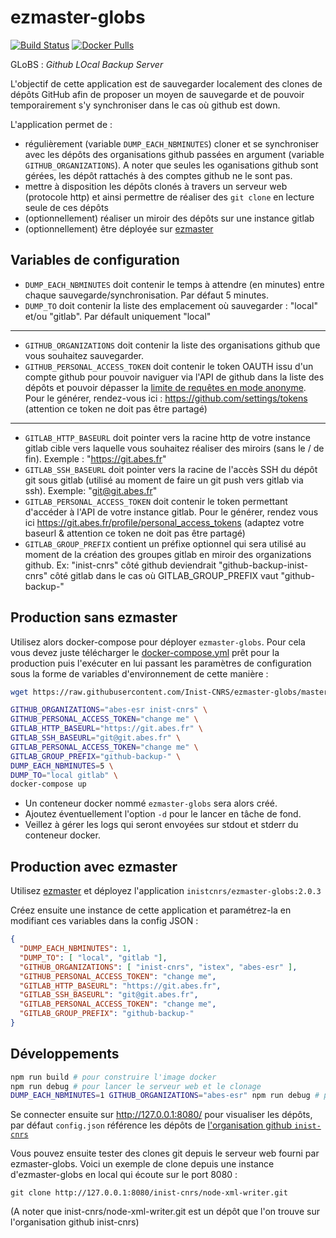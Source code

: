 # ezmaster-globs

[![Build Status](https://travis-ci.org/Inist-CNRS/ezmaster-globs.svg?branch=master)](https://travis-ci.org/Inist-CNRS/ezmaster-globs) [![Docker Pulls](https://img.shields.io/docker/pulls/inistcnrs/ezmaster-globs.svg)](https://registry.hub.docker.com/u/inistcnrs/ezmaster-globs/)

GLoBS : *Github LOcal Backup Server*

L'objectif de cette application est de sauvegarder localement des clones de dépôts GitHub afin de proposer un moyen de sauvegarde et de pouvoir temporairement s'y synchroniser dans le cas où github est down.

L'application permet de :

- régulièrement (variable `DUMP_EACH_NBMINUTES`) cloner et se synchroniser avec les dépôts des organisations github passées en argument (variable `GITHUB_ORGANIZATIONS`). A noter que seules les oganisations github sont gérées, les dépôt rattachés à des comptes github ne le sont pas.
- mettre à disposition les dépôts clonés à travers un serveur web (protocole http) et ainsi permettre de réaliser des `git clone` en lecture seule de ces dépôts
- (optionnellement) réaliser un miroir des dépôts sur une instance gitlab
- (optionnellement) être déployée sur [ezmaster](https://github.com/Inist-CNRS/ezmaster)

## Variables de configuration

- `DUMP_EACH_NBMINUTES` doit contenir le temps à attendre (en minutes) entre chaque sauvegarde/synchronisation. Par défaut 5 minutes.
- `DUMP_TO` doit contenir la liste des emplacement où sauvegarder : "local" et/ou "gitlab". Par défault uniquement "local"

---

- `GITHUB_ORGANIZATIONS` doit contenir la liste des organisations github que vous souhaitez sauvegarder.
- `GITHUB_PERSONAL_ACCESS_TOKEN` doit contenir le token OAUTH issu d'un compte github pour pouvoir naviguer via l'API de github dans la liste des dépôts et pouvoir dépasser la [limite de requêtes en mode anonyme](https://developer.github.com/v3/#rate-limiting). Pour le générer, rendez-vous ici : https://github.com/settings/tokens (attention ce token ne doit pas être partagé)

---

- `GITLAB_HTTP_BASEURL` doit pointer vers la racine http de votre instance gitlab cible vers laquelle vous souhaitez réaliser des miroirs (sans le / de fin). Exemple : "https://git.abes.fr"
- `GITLAB_SSH_BASEURL` doit pointer vers la racine de l'accès SSH du dépôt git sous gitlab (utilisé au moment de faire un git push vers gitlab via ssh). Exemple: "git@git.abes.fr"
- `GITLAB_PERSONAL_ACCESS_TOKEN` doit contenir le token permettant d'accéder à l'API de votre instance gitlab. Pour le générer, rendez vous ici https://git.abes.fr/profile/personal_access_tokens (adaptez votre baseurl & attention ce token ne doit pas être partagé)
- `GITLAB_GROUP_PREFIX` contient un préfixe optionnel qui sera utilisé au moment de la création des groupes gitlab en miroir des organizations github. Ex: "inist-cnrs" côté github deviendrait "github-backup-inist-cnrs" côté gitlab dans le cas où GITLAB_GROUP_PREFIX vaut "github-backup-"  




## Production sans ezmaster

Utilisez alors docker-compose pour déployer `ezmaster-globs`. Pour cela vous devez juste télécharger le [docker-compose.yml](https://raw.githubusercontent.com/Inist-CNRS/ezmaster-globs/master/docker-compose.yml) prêt pour la production puis l'exécuter en lui passant les paramètres de configuration sous la forme de variables d'environnement de cette manière :

```bash
wget https://raw.githubusercontent.com/Inist-CNRS/ezmaster-globs/master/docker-compose.yml

GITHUB_ORGANIZATIONS="abes-esr inist-cnrs" \
GITHUB_PERSONAL_ACCESS_TOKEN="change me" \
GITLAB_HTTP_BASEURL="https://git.abes.fr" \
GITLAB_SSH_BASEURL="git@git.abes.fr" \
GITLAB_PERSONAL_ACCESS_TOKEN="change me" \
GITLAB_GROUP_PREFIX="github-backup-" \
DUMP_EACH_NBMINUTES=5 \
DUMP_TO="local gitlab" \
docker-compose up
```

- Un conteneur docker nommé `ezmaster-globs` sera alors créé.
- Ajoutez éventuellement l'option `-d` pour le lancer en tâche de fond.
- Veillez à gérer les logs qui seront envoyées sur stdout et stderr du conteneur docker.

## Production avec ezmaster

Utilisez [ezmaster](https://github.com/Inist-CNRS/ezmaster) et déployez l'application `inistcnrs/ezmaster-globs:2.0.3`

Créez ensuite une instance de cette application et paramétrez-la en modifiant ces variables dans la config JSON :

```json
{
  "DUMP_EACH_NBMINUTES": 1,
  "DUMP_TO": [ "local", "gitlab "],
  "GITHUB_ORGANIZATIONS": [ "inist-cnrs", "istex", "abes-esr" ],
  "GITHUB_PERSONAL_ACCESS_TOKEN": "change me",
  "GITLAB_HTTP_BASEURL": "https://git.abes.fr",
  "GITLAB_SSH_BASEURL": "git@git.abes.fr",
  "GITLAB_PERSONAL_ACCESS_TOKEN": "change me",
  "GITLAB_GROUP_PREFIX": "github-backup-"
}
```

## Développements

```bash
npm run build # pour construire l'image docker
npm run debug # pour lancer le serveur web et le clonage
DUMP_EACH_NBMINUTES=1 GITHUB_ORGANIZATIONS="abes-esr" npm run debug # pour personnaliser depuis des variables d'env
```

Se connecter ensuite sur http://127.0.0.1:8080/ pour visualiser les dépôts, par défaut `config.json` référence les dépôts de [l'organisation github `inist-cnrs`](https://github.com/Inist-CNRS/)

Vous pouvez ensuite tester des clones git depuis le serveur web fourni par ezmaster-globs. Voici un exemple de clone depuis une instance d'ezmaster-globs en local qui écoute sur le port 8080 :

```
git clone http://127.0.0.1:8080/inist-cnrs/node-xml-writer.git
```

(A noter que inist-cnrs/node-xml-writer.git est un dépôt que l'on trouve sur l'organisation github inist-cnrs)

